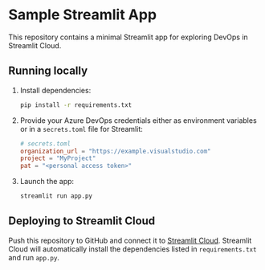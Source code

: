 # Sample Streamlit App

This repository contains a minimal Streamlit app for exploring DevOps in Streamlit Cloud.

## Running locally

1. Install dependencies:
   ```bash
   pip install -r requirements.txt
   ```
2. Provide your Azure DevOps credentials either as environment variables or in
   a `secrets.toml` file for Streamlit:

   ```toml
   # secrets.toml
   organization_url = "https://example.visualstudio.com"
   project = "MyProject"
   pat = "<personal access token>"
   ```

3. Launch the app:
   ```bash
   streamlit run app.py
   ```

## Deploying to Streamlit Cloud

Push this repository to GitHub and connect it to [Streamlit Cloud](https://streamlit.io/cloud). Streamlit Cloud will automatically install the dependencies listed in `requirements.txt` and run `app.py`.

